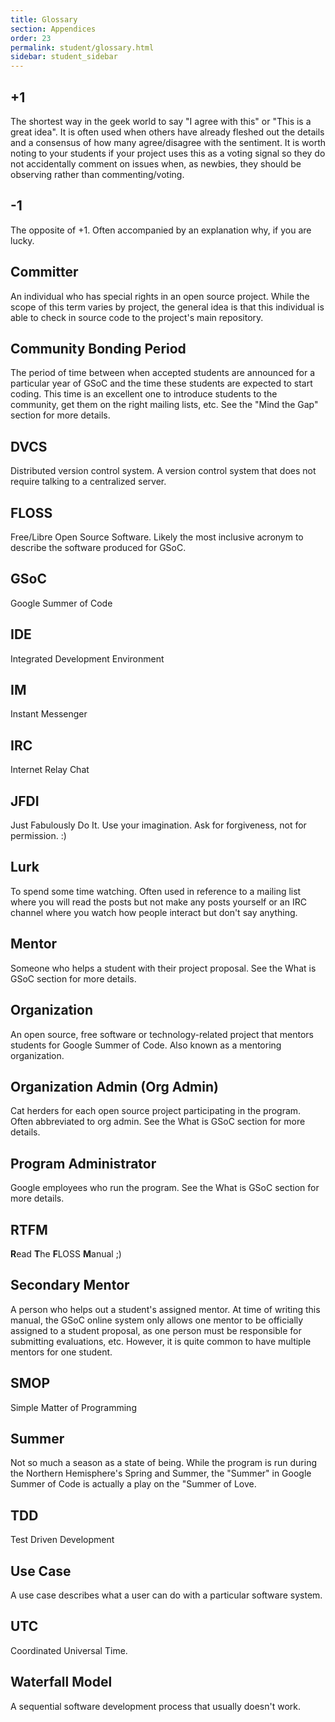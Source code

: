```yaml
---
title: Glossary
section: Appendices
order: 23
permalink: student/glossary.html
sidebar: student_sidebar
---
```



## +1

The shortest way in the geek world to say "I agree with this" or "This is a great idea". It is often used when others have already fleshed out the details and a consensus of how many agree/disagree with the sentiment. It is worth noting to your students if your project uses this as a voting signal so they do not accidentally comment on issues when, as newbies, they should be observing rather than commenting/voting.


## -1

The opposite of +1. Often accompanied by an explanation why, if you are lucky.


## Committer

An individual who has special rights in an open source project. While the scope of this term varies by project, the general idea is that this individual is able to check in source code to the project's main repository.


## Community Bonding Period

The period of time between when accepted students are announced for a particular year of GSoC and the time these students are expected to start coding. This time is an excellent one to introduce students to the community, get them on the right mailing lists, etc. See the "Mind the Gap" section for more details.


## DVCS

Distributed version control system. A version control system that does not require talking to a centralized server.


## FLOSS

Free/Libre Open Source Software. Likely the most inclusive acronym to describe the software produced for GSoC.


## GSoC

Google Summer of Code


## IDE

Integrated Development Environment


## IM

Instant Messenger


## IRC

Internet Relay Chat


## JFDI

Just Fabulously Do It. Use your imagination. Ask for forgiveness, not for permission. :)


## Lurk

To spend some time watching. Often used in reference to a mailing list where you will read the posts but not make any posts yourself or an IRC channel where you watch how people interact but don't say anything.


## Mentor

Someone who helps a student with their project proposal. See the What is GSoC section for more details.


## Organization

An open source, free software or technology-related project that mentors students for Google Summer of Code. Also known as a mentoring organization.


## Organization Admin (Org Admin)

Cat herders for each open source project participating in the program. Often abbreviated to org admin. See the What is GSoC section for more details.


## Program Administrator

Google employees who run the program. See the What is GSoC section for more details.


## RTFM

**R**ead **T**he **F**LOSS **M**anual ;)


## Secondary Mentor

A person who helps out a student's assigned mentor. At time of writing this manual, the GSoC online system only allows one mentor to be officially assigned to a student proposal, as one person must be responsible for submitting evaluations, etc. However, it is quite common to have multiple mentors for one student.


## SMOP

Simple Matter of Programming


## Summer

Not so much a season as a state of being. While the program is run during the Northern Hemisphere's Spring and Summer, the "Summer" in Google Summer of Code is actually a play on the "Summer of Love.


## TDD

Test Driven Development


## Use Case

A use case describes what a user can do with a particular software system.


## UTC

Coordinated Universal Time.


## Waterfall Model

A sequential software development process that usually doesn't work.
